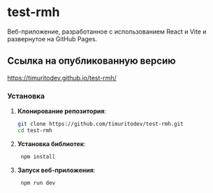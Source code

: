 # test-rmh

Веб-приложение, разработанное с использованием React и Vite и развернутое на GitHub Pages.

## Ссылка на опубликованную версию

https://timuritodev.github.io/test-rmh/

### Установка

1. **Клонирование репозитория**:

   ```bash
   git clone https://github.com/timuritodev/test-rmh.git
   cd test-rmh

2. **Установка библиотек**:

   ```bash
    npm install

3. **Запуск веб-приложения**:

   ```bash
    npm run dev